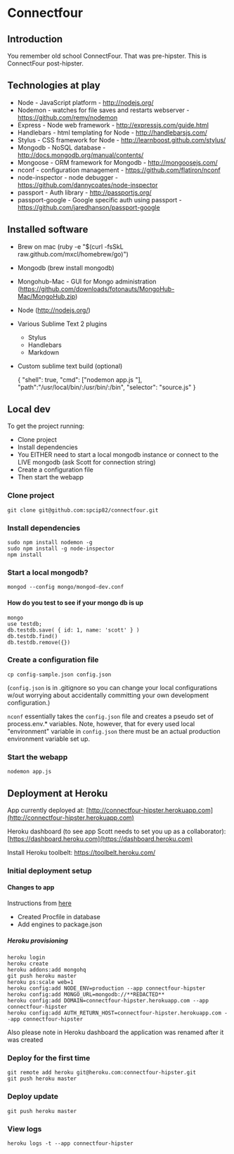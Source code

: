 # Connectfour

## Introduction
You remember old school ConnectFour.  That was pre-hipster.  This is ConnectFour post-hipster.

## Technologies at play
 * Node - JavaScript platform - http://nodejs.org/ 
 * Nodemon - watches for file saves and restarts webserver - https://github.com/remy/nodemon
 * Express - Node web framework - http://expressjs.com/guide.html
 * Handlebars - html templating for Node - http://handlebarsjs.com/
 * Stylus - CSS framework for Node - http://learnboost.github.com/stylus/
 * Mongodb - NoSQL database - http://docs.mongodb.org/manual/contents/
 * Mongoose - ORM framework for Mongodb - http://mongoosejs.com/
 * nconf - configuration management - https://github.com/flatiron/nconf
 * node-inspector - node debugger - https://github.com/dannycoates/node-inspector
 * passport - Auth library - http://passportjs.org/
 * passport-google - Google specific auth using passport - https://github.com/jaredhanson/passport-google

## Installed software
 * Brew on mac (ruby -e "$(curl -fsSkL raw.github.com/mxcl/homebrew/go)")
 * Mongodb (brew install mongodb)
 * Mongohub-Mac - GUI for Mongo administration (https://github.com/downloads/fotonauts/MongoHub-Mac/MongoHub.zip)
 * Node (http://nodejs.org/)
 * Various Sublime Text 2 plugins
    * Stylus
    * Handlebars
    * Markdown
 * Custom sublime text build (optional)

	{
	"shell": true,
	"cmd": ["nodemon app.js "],
	"path":"/usr/local/bin/:/usr/bin/:/bin",
	"selector": "source.js"
	}


## Local dev
To get the project running:

 * Clone project
 * Install dependencies
 * You EITHER need to start a local mongodb instance or connect to the LIVE mongodb (ask Scott for connection string)
 * Create a configuration file 
 * Then start the webapp

### Clone project
	git clone git@github.com:spcip82/connectfour.git

### Install dependencies
	sudo npm install nodemon -g
	sudo npm install -g node-inspector
	npm install

### Start a local mongodb?
	mongod --config mongo/mongod-dev.conf

#### How do you test to see if your mongo db is up 
	mongo
	use testdb;
	db.testdb.save( { id: 1, name: 'scott' } )
	db.testdb.find()
	db.testdb.remove({})


### Create a configuration file
	cp config-sample.json config.json	
		
(```config.json``` is in .gitignore so you can change your local configurations w/out worrying about accidentally committing your own development configuration.)

```nconf``` essentially takes the ```config.json``` file and creates a pseudo set of process.env.* variables. Note, however, that for every used local "environment" variable in ```config.json``` there must be an actual production environment variable set up.

### Start the webapp
	nodemon app.js


## Deployment at Heroku

App currently deployed at: [http://connectfour-hipster.herokuapp.com](http://connectfour-hipster.herokuapp.com)
	
Heroku dashboard (to see app Scott needs to set you up as a collaborator): [https://dashboard.heroku.com](https://dashboard.heroku.com)

Install Heroku toolbelt: https://toolbelt.heroku.com/

### Initial deployment setup

#### Changes to app 
Instructions from [here](http://javascriptplayground.com/blog/2012/10/hosting-a-node-app-on-heroku) 
 
 * Created Procfile in database
 * Add engines to package.json
 
##### Heroku provisioning
	heroku login
	heroku create
	heroku addons:add mongohq
	git push heroku master
	heroku ps:scale web=1	
	heroku config:add NODE_ENV=production --app connectfour-hipster
	heroku config:add MONGO_URL=mongodb://**REDACTED**
	heroku config:add DOMAIN=connectfour-hipster.herokuapp.com --app connectfour-hipster
	heroku config:add AUTH_RETURN_HOST=connectfour-hipster.herokuapp.com --app connectfour-hipster
	
Also please note in Heroku dashboard the application was renamed after it was created

### Deploy for the first time
	git remote add heroku git@heroku.com:connectfour-hipster.git
	git push heroku master

### Deploy update
	git push heroku master

### View logs
	heroku logs -t --app connectfour-hipster

